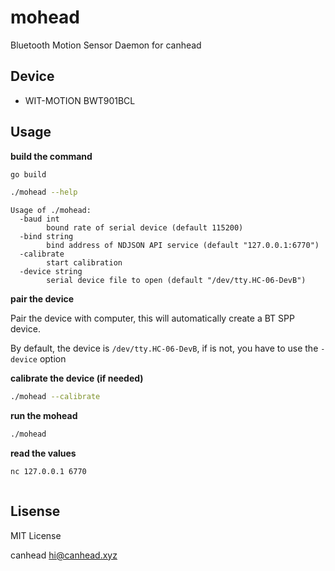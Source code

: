 # mohead

Bluetooth Motion Sensor Daemon for canhead

## Device

* WIT-MOTION BWT901BCL

## Usage

**build the command**

```bash
go build

./mohead --help
```

```text
Usage of ./mohead:
  -baud int
        bound rate of serial device (default 115200)
  -bind string
        bind address of NDJSON API service (default "127.0.0.1:6770")
  -calibrate
        start calibration
  -device string
        serial device file to open (default "/dev/tty.HC-06-DevB")
```

**pair the device**

Pair the device with computer, this will automatically create a BT SPP device.

By default, the device is `/dev/tty.HC-06-DevB`, if is not, you have to use the `-device` option

**calibrate the device (if needed)**

```bash
./mohead --calibrate
```

**run the mohead**

```bash
./mohead
```

**read the values**

```bash
nc 127.0.0.1 6770
```

```text

```

## Lisense

MIT License

canhead <hi@canhead.xyz>
